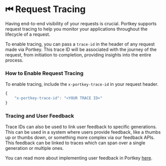 # ⏮ Request Tracing

Having end-to-end visibility of your requests is crucial. Portkey supports request tracing to help you monitor your applications throughout the lifecycle of a request.

To enable tracing, you can pass a `trace-id` in the header of any request made via Portkey. This trace ID will be associated with the journey of the request, from initiation to completion, providing insights into the entire process.

### How to Enable Request Tracing

To enable tracing, include the `x-portkey-trace-id` in your request header.

```javascript
{
    "x-portkey-trace-id": "<YOUR TRACE ID>"
}
```

### Tracing and User Feedback

Trace IDs can also be used to link user feedback to specific generations. This can be used in a system where users provide feedback, like a thumbs up or thumbs down, or something more complex via our feedback APIs. This feedback can be linked to traces which can span over a single generation or multiple ones.

You can read more about implementing user feedback in Portkey [here](https://github.com/Portkey-AI/quick-start/blob/main/feedback.md).
